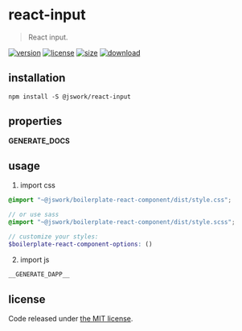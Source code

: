 # react-input
> React input.

[![version][version-image]][version-url]
[![license][license-image]][license-url]
[![size][size-image]][size-url]
[![download][download-image]][download-url]

## installation
```shell
npm install -S @jswork/react-input
```

## properties
__GENERATE_DOCS__

## usage
1. import css
  ```scss
  @import "~@jswork/boilerplate-react-component/dist/style.css";

  // or use sass
  @import "~@jswork/boilerplate-react-component/dist/style.scss";

  // customize your styles:
  $boilerplate-react-component-options: ()
  ```
2. import js
  ```js
__GENERATE_DAPP__
  ```

## license
Code released under [the MIT license](https://github.com/afeiship/react-input/blob/master/LICENSE.txt).

[version-image]: https://img.shields.io/npm/v/@jswork/react-input
[version-url]: https://npmjs.org/package/@jswork/react-input

[license-image]: https://img.shields.io/npm/l/@jswork/react-input
[license-url]: https://github.com/afeiship/react-input/blob/master/LICENSE.txt

[size-image]: https://img.shields.io/bundlephobia/minzip/@jswork/react-input
[size-url]: https://github.com/afeiship/react-input/blob/master/dist/react-input.min.js

[download-image]: https://img.shields.io/npm/dm/@jswork/react-input
[download-url]: https://www.npmjs.com/package/@jswork/react-input

